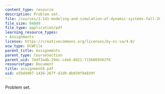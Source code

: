 ```yaml
---
content_type: resource
description: Problem set.
file: /courses/2-141-modeling-and-simulation-of-dynamic-systems-fall-2006/e5bd49071436267fd1d98b939f94839f_assignment6.pdf
file_size: 84889
file_type: application/pdf
learning_resource_types:
- Assignments
license: https://creativecommons.org/licenses/by-nc-sa/4.0/
ocw_type: OCWFile
parent_title: Assignments
parent_type: CourseSection
parent_uid: 74df3a4b-294c-c4eb-8d21-715b869362f6
resourcetype: Document
title: assignment6.pdf
uid: e5bd4907-1436-267f-d1d9-8b939f94839f
---
```

Problem set.